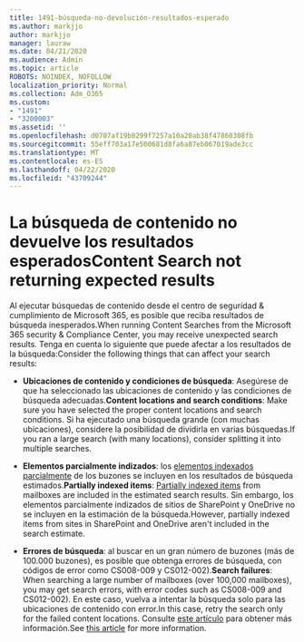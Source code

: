 ```yaml
---
title: 1491-búsqueda-no-devolución-resultados-esperado
ms.author: markjjo
author: markjjo
manager: lauraw
ms.date: 04/21/2020
ms.audience: Admin
ms.topic: article
ROBOTS: NOINDEX, NOFOLLOW
localization_priority: Normal
ms.collection: Adm_O365
ms.custom:
- "1491"
- "3200003"
ms.assetid: ''
ms.openlocfilehash: d0707af19b0299f7257a10a20ab38f47860308fb
ms.sourcegitcommit: 55eff703a17e500681d8fa6a87eb067019ade3cc
ms.translationtype: MT
ms.contentlocale: es-ES
ms.lasthandoff: 04/22/2020
ms.locfileid: "43709244"
---
```

# <a name="content-search-not-returning-expected-results"></a><span data-ttu-id="10ba2-102">La búsqueda de contenido no devuelve los resultados esperados</span><span class="sxs-lookup"><span data-stu-id="10ba2-102">Content Search not returning expected results</span></span>

<span data-ttu-id="10ba2-103">Al ejecutar búsquedas de contenido desde el centro de seguridad & cumplimiento de Microsoft 365, es posible que reciba resultados de búsqueda inesperados.</span><span class="sxs-lookup"><span data-stu-id="10ba2-103">When running Content Searches from the Microsoft 365 security & Compliance Center, you may receive unexpected search results.</span></span> <span data-ttu-id="10ba2-104">Tenga en cuenta lo siguiente que puede afectar a los resultados de la búsqueda:</span><span class="sxs-lookup"><span data-stu-id="10ba2-104">Consider the following things that can affect your search results:</span></span>

- <span data-ttu-id="10ba2-105">**Ubicaciones de contenido y condiciones de búsqueda**: Asegúrese de que ha seleccionado las ubicaciones de contenido y las condiciones de búsqueda adecuadas.</span><span class="sxs-lookup"><span data-stu-id="10ba2-105">**Content locations and search conditions**: Make sure you have selected the proper content locations and search conditions.</span></span> <span data-ttu-id="10ba2-106">Si ha ejecutado una búsqueda grande (con muchas ubicaciones), considere la posibilidad de dividirla en varias búsquedas.</span><span class="sxs-lookup"><span data-stu-id="10ba2-106">If you ran a large search (with many locations), consider splitting it into multiple searches.</span></span>

- <span data-ttu-id="10ba2-107">**Elementos parcialmente indizados**: los [elementos indexados parcialmente](https://docs.microsoft.com/office365/securitycompliance/partially-indexed-items-in-content-search) de los buzones se incluyen en los resultados de búsqueda estimados.</span><span class="sxs-lookup"><span data-stu-id="10ba2-107">**Partially indexed items**:  [Partially indexed items](https://docs.microsoft.com/office365/securitycompliance/partially-indexed-items-in-content-search) from mailboxes are included in the estimated search results.</span></span> <span data-ttu-id="10ba2-108">Sin embargo, los elementos parcialmente indizados de sitios de SharePoint y OneDrive no se incluyen en la estimación de la búsqueda.</span><span class="sxs-lookup"><span data-stu-id="10ba2-108">However, partially indexed items from sites in SharePoint and OneDrive aren't included in the search estimate.</span></span>

- <span data-ttu-id="10ba2-109">**Errores de búsqueda**: al buscar en un gran número de buzones (más de 100.000 buzones), es posible que obtenga errores de búsqueda, con códigos de error como CS008-009 y CS012-002).</span><span class="sxs-lookup"><span data-stu-id="10ba2-109">**Search failures**: When searching a large number of mailboxes (over 100,000 mailboxes), you may get search errors, with error codes such as CS008-009 and CS012-002).</span></span> <span data-ttu-id="10ba2-110">En este caso, vuelva a intentar la búsqueda solo para las ubicaciones de contenido con error.</span><span class="sxs-lookup"><span data-stu-id="10ba2-110">In this case, retry the search only for the failed content locations.</span></span> <span data-ttu-id="10ba2-111">Consulte [este artículo](https://docs.microsoft.com/office365/securitycompliance/retry-failed-content-search) para obtener más información.</span><span class="sxs-lookup"><span data-stu-id="10ba2-111">See  [this article](https://docs.microsoft.com/office365/securitycompliance/retry-failed-content-search) for more information.</span></span>
